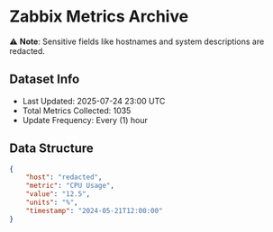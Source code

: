 # Zabbix Metrics Archive

⚠️ **Note**: Sensitive fields like hostnames and system descriptions are redacted.

## Dataset Info
- Last Updated: 2025-07-24 23:00 UTC
- Total Metrics Collected: 1035
- Update Frequency: Every (1) hour

## Data Structure
```json
{
    "host": "redacted",
    "metric": "CPU Usage",
    "value": "12.5",
    "units": "%",
    "timestamp": "2024-05-21T12:00:00"
}
```
